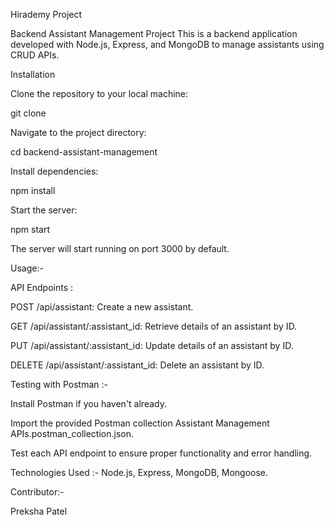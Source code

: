 Hirademy Project

Backend Assistant Management Project
This is a backend application developed with Node.js, Express, and MongoDB to manage assistants using CRUD APIs.

Installation

Clone the repository to your local machine:

git clone <repository-url>

Navigate to the project directory:

cd backend-assistant-management

Install dependencies:

npm install

Start the server:

npm start

The server will start running on port 3000 by default.

Usage:-

API Endpoints :

POST /api/assistant: Create a new assistant.

GET /api/assistant/:assistant_id: Retrieve details of an assistant by ID.

PUT /api/assistant/:assistant_id: Update details of an assistant by ID.

DELETE /api/assistant/:assistant_id: Delete an assistant by ID.

Testing with Postman :-

Install Postman if you haven't already.

Import the provided Postman collection Assistant Management APIs.postman_collection.json.

Test each API endpoint to ensure proper functionality and error handling.


Technologies Used :-
Node.js,
Express,
MongoDB,
Mongoose.

Contributor:-

Preksha Patel
